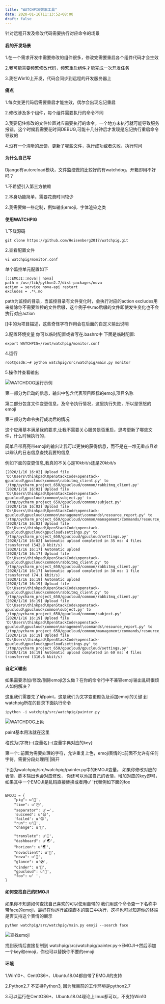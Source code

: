 ```yaml
---
title: "WATCHPIG效率工具"
date: 2020-01-16T11:13:52+08:00
draft: false
---
```


针对远程开发及修改代码需要执行对应命令的场景
<!--more-->

#### 我的开发场景

1.在一个需求开发中需要修改的组件很多，修改完需要重启各个组件代码才会生效

2.我可能需要频繁修改代码，频繁重启组件才能完成一次开发任务

3.我在Win10上开发，代码会同步到远程的开发服务器上

#### 痛点

1.每次变更代码后需要重启才能生效，偶尔会出现忘记重启

2.修改涉及多个组件，每个组件需要执行的命令不同

3.我要记住修改的文件位置对应需要执行的命令，一个地方未执行就可能导致服务报错，这个时候我需要花时间DEBUG,可能十几分钟后才发现是忘记执行重启命令导致的

4.没有一个清晰的反馈，更新了哪些文件，执行成功或者失败，执行时间


#### 为什么自己写

Django有autoreload模块，文件监控做的比较好的有watchdog，开箱即用不好吗？

1.不希望引入第三方依赖

2.本身功能简单，需要花费时间较少

2.我需要做一些定制，例如输出emoji，字体渲染之类

#### 使用WATCHPIG

1.下载源码
```shell script
git clone https://github.com/Heisenberg2017/watchpig.git
```

2.查看配置文件
```shell script
vi watchpig/monitor.conf
```

单个监控单元配置如下
```shell script
[::EMOJI::nova|| nova]
path = /usr/lib/python2.7/dist-packages/nova
action = service nova-api restart
excludes = .*\.mo
```
path为监控的目录，当监控目录有文件变化时，会执行对应的action
excludes用来排除你不需要监控的文件后缀，这个例子中.mo后缀的文件即使发生变化也不会执行对应action

[]中的为项目描述，这些奇怪字符作用会在后面的自定义输出说明

3.配置环境变量
你可以临时配置或者写在.bashrc中
下面是临时配置:
```shell script
export WATCHPIG=/root/watchpig/monitor.conf
```

4.运行

```shell script
root@osd6:~# python watchpig/src/watchpig/main.py monitor
```

5.操作并查看输出

![WATCHDOG运行示例](/images/WATCHDOG运行示例.png "WATCHDOG运行示例")

第一部分为启动的信息，输出中包含代表项目图标的emoji,项目名称

第二部分包含文件变更信息，及命令执行情况，这里执行失败，所以是愤怒的emoji

第三部分为命令执行成功后的情况

这个应用基本满足我的要求,让我不需要关心服务是否重启，思考更新了哪些文件，什么时候执行的，

简单且带高亮带emoji的输出让我可以更快的获得信息，而不是在一堆无重点且难以辨认的日志信息查找我要的信息

例如下面的变更信息,我真的不关心是10kbit/s还是20kbit/s
```shell script
[2020/1/16 16:02] Upload file 'D:\Users\thinkpad\OpenStackCode\openstack-gpucloud\gpucloud\common\rabbitmq_client.py' to '/tmp/pycharm_project_650/gpucloud/common/rabbitmq_client.py'
[2020/1/16 16:02] Upload file 'D:\Users\thinkpad\OpenStackCode\openstack-gpucloud\gpucloud\common\subject.py' to '/tmp/pycharm_project_650/gpucloud/common/subject.py'
[2020/1/16 16:02] Upload file 'D:\Users\thinkpad\OpenStackCode\openstack-gpucloud\gpucloud\common\management\commands\resource_report.py' to '/tmp/pycharm_project_650/gpucloud/common/management/commands/resource_report.py'
[2020/1/16 16:02] Upload file 'D:\Users\thinkpad\OpenStackCode\openstack-gpucloud\gpucloud\gpucloud\settings.py' to '/tmp/pycharm_project_650/gpucloud/gpucloud/settings.py'
[2020/1/16 16:02] Automatic upload completed in 35 ms: 4 files transferred (542.8 kbit/s)
[2020/1/16 16:17] Automatic upload
[2020/1/16 16:17] Upload file 'D:\Users\thinkpad\OpenStackCode\openstack-gpucloud\gpucloud\common\rabbitmq_client.py' to '/tmp/pycharm_project_650/gpucloud/common/rabbitmq_client.py'
[2020/1/16 16:17] Automatic upload completed in 30 ms: 1 file transferred (74.1 kbit/s)
[2020/1/16 16:19] Automatic upload
[2020/1/16 16:19] Upload file 'D:\Users\thinkpad\OpenStackCode\openstack-gpucloud\gpucloud\common\rabbitmq_client.py' to '/tmp/pycharm_project_650/gpucloud/common/rabbitmq_client.py'
[2020/1/16 16:19] Upload file 'D:\Users\thinkpad\OpenStackCode\openstack-gpucloud\gpucloud\common\subject.py' to '/tmp/pycharm_project_650/gpucloud/common/subject.py'
[2020/1/16 16:19] Upload file 'D:\Users\thinkpad\OpenStackCode\openstack-gpucloud\gpucloud\common\management\commands\resource_report.py' to '/tmp/pycharm_project_650/gpucloud/common/management/commands/resource_report.py'
[2020/1/16 16:19] Upload file 'D:\Users\thinkpad\OpenStackCode\openstack-gpucloud\gpucloud\gpucloud\settings.py' to '/tmp/pycharm_project_650/gpucloud/gpucloud/settings.py'
[2020/1/16 16:19] Automatic upload completed in 60 ms: 4 files transferred (316.6 kbit/s)
```

#### 自定义输出

如果需要添加/修改/删除emoji怎么做？在你的命令行中不兼容emoji输出乱码很烦人如何解决？

这里我们需要先了解paint，这是我们为文字变更颜色及添加emoji的关键
到watchpig所在的目录下面执行命令
```shell script
ipython -i watchpig/src/watchpig/painter.py
```

![WATCHDOG上色](/images/WATCHDOG上色.png "WATCHDOG上色")

paint基本用法就在这里

格式为{字符}::{变量名}::{变量字典对应的key}

第一个::前面为需要处理的字符，允许重复上色，emoji表情的::前面不允许有任何字符，需要分段处理用||隔开

下面为watchpig/src/watchpig/painter.py中的EMOJI变量，
如果你修改对应的表情，脚本输出也会对应修改，
你还可以添加自己的表情，增加对应的key即可，
如果其中一个EMOJI是乱码直接替换或者用u' '代替例如下面的foo

```shell script

EMOJI = {
    "pig": u'🐷',
    "time": u'🕒',
    "separator": u'➖',
    'succeed': u'😃',
    'failed': u'😡',
    "run": u'🚀',
    "change": u'📝',

    "translate": u'💬',
    "dashboard": u'🌏',
    "horizon": u'🌏',
    "novaclient": u'🌟',
    "nova": u'🌟',
    "glance": u'💿',
    "cinder": u'💾',
    "gpucloud": u'🌈',
    "foo": u' ',
}
```

#### 如何查找自己的EMOJI

如果你不知道如何查找自己喜欢的可以使用自带的
我们用这个命令查一下名称中带face的emoji，最好在你运行监控脚本的窗口中执行，这样也可以知道你的终端是否支持这个表情的展示
```shell script
python watchpig/src/watchpig/main.py emoji --search face
```

![查找emoji](/images/查找emoji.png "查找emoji")

找到表情后直接复制到
watchpig/src/watchpig/painter.py->EMOJI->然后添加一个key和emoji，你也可以替换你不要的emoji


#### 环境

1.Win10+、CentOS6+、Ubuntu18.04都自带了EMOJI的支持

2.Python2.7 不支持Python3, 因为我目前的工作环境是python2.7

3.可以运行在CentOS6+、Ubuntu18.04理论上linux都可以，不支持Win10